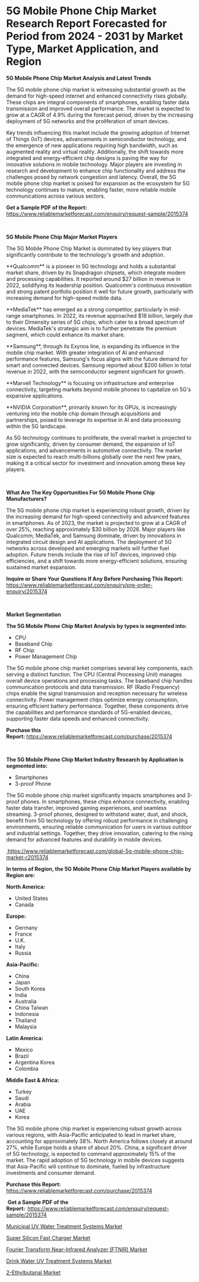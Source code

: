 <p><h1>5G Mobile Phone Chip Market Research Report Forecasted for Period from 2024 -  2031 by Market Type, Market Application, and Region</h1></p><p><strong>5G Mobile Phone Chip Market Analysis and Latest Trends</strong></p>
<p><p>The 5G mobile phone chip market is witnessing substantial growth as the demand for high-speed internet and enhanced connectivity rises globally. These chips are integral components of smartphones, enabling faster data transmission and improved overall performance. The market is expected to grow at a CAGR of 4.9% during the forecast period, driven by the increasing deployment of 5G networks and the proliferation of smart devices. </p><p>Key trends influencing this market include the growing adoption of Internet of Things (IoT) devices, advancements in semiconductor technology, and the emergence of new applications requiring high bandwidth, such as augmented reality and virtual reality. Additionally, the shift towards more integrated and energy-efficient chip designs is paving the way for innovative solutions in mobile technology. Major players are investing in research and development to enhance chip functionality and address the challenges posed by network congestion and latency. Overall, the 5G mobile phone chip market is poised for expansion as the ecosystem for 5G technology continues to mature, enabling faster, more reliable mobile communications across various sectors.</p></p>
<p><strong>Get a Sample PDF of the Report:&nbsp;</strong> <a href="https://www.reliablemarketforecast.com/enquiry/request-sample/2015374?utm_campaign=1727&utm_medium=2&utm_source=Github&utm_content=ia&utm_term=27102024&utm_id=5g-mobile-phone-chip">https://www.reliablemarketforecast.com/enquiry/request-sample/2015374</a></p>
<p>&nbsp;</p>
<p><strong>5G Mobile Phone Chip Major Market Players</strong></p>
<p><p>The 5G Mobile Phone Chip Market is dominated by key players that significantly contribute to the technology's growth and adoption.</p><p>**Qualcomm** is a pioneer in 5G technology and holds a substantial market share, driven by its Snapdragon chipsets, which integrate modem and processing capabilities. It reported around $27 billion in revenue in 2022, solidifying its leadership position. Qualcomm's continuous innovation and strong patent portfolio position it well for future growth, particularly with increasing demand for high-speed mobile data.</p><p>**MediaTek** has emerged as a strong competitor, particularly in mid-range smartphones. In 2022, its revenue approached $18 billion, largely due to their Dimensity series of 5G chips, which cater to a broad spectrum of devices. MediaTek's strategic aim is to further penetrate the premium segment, which could enhance its market share.</p><p>**Samsung**, through its Exynos line, is expanding its influence in the mobile chip market. With greater integration of AI and enhanced performance features, Samsung's focus aligns with the future demand for smart and connected devices. Samsung reported about $200 billion in total revenue in 2022, with the semiconductor segment significant for growth.</p><p>**Marvell Technology** is focusing on infrastructure and enterprise connectivity, targeting markets beyond mobile phones to capitalize on 5G's expansive applications. </p><p>**NVIDIA Corporation**, primarily known for its GPUs, is increasingly venturing into the mobile chip domain through acquisitions and partnerships, poised to leverage its expertise in AI and data processing within the 5G landscape.</p><p>As 5G technology continues to proliferate, the overall market is projected to grow significantly, driven by consumer demand, the expansion of IoT applications, and advancements in automotive connectivity. The market size is expected to reach multi-billions globally over the next few years, making it a critical sector for investment and innovation among these key players.</p></p>
<p>&nbsp;</p>
<p><strong>What Are The Key Opportunities For 5G Mobile Phone Chip Manufacturers?</strong></p>
<p><p>The 5G mobile phone chip market is experiencing robust growth, driven by the increasing demand for high-speed connectivity and advanced features in smartphones. As of 2023, the market is projected to grow at a CAGR of over 25%, reaching approximately $30 billion by 2026. Major players like Qualcomm, MediaTek, and Samsung dominate, driven by innovations in integrated circuit design and AI applications. The deployment of 5G networks across developed and emerging markets will further fuel adoption. Future trends include the rise of IoT devices, improved chip efficiencies, and a shift towards more energy-efficient solutions, ensuring sustained market expansion.</p></p>
<p><strong>Inquire or Share Your Questions If Any Before Purchasing This Report:</strong> <a href="https://www.reliablemarketforecast.com/enquiry/pre-order-enquiry/2015374?utm_campaign=1727&utm_medium=2&utm_source=Github&utm_content=ia&utm_term=27102024&utm_id=5g-mobile-phone-chip">https://www.reliablemarketforecast.com/enquiry/pre-order-enquiry/2015374</a></p>
<p>&nbsp;</p>
<p><strong>Market Segmentation</strong></p>
<p><strong>The 5G Mobile Phone Chip Market Analysis by types is segmented into:</strong></p>
<p><ul><li>CPU</li><li>Baseband Chip</li><li>RF Chip</li><li>Power Management Chip</li></ul></p>
<p><p>The 5G mobile phone chip market comprises several key components, each serving a distinct function. The CPU (Central Processing Unit) manages overall device operations and processing tasks. The baseband chip handles communication protocols and data transmission. RF (Radio Frequency) chips enable the signal transmission and reception necessary for wireless connectivity. Power management chips optimize energy consumption, ensuring efficient battery performance. Together, these components drive the capabilities and performance standards of 5G-enabled devices, supporting faster data speeds and enhanced connectivity.</p></p>
<p><strong>Purchase this Report:&nbsp;</strong><a href="https://www.reliablemarketforecast.com/purchase/2015374?utm_campaign=1727&utm_medium=2&utm_source=Github&utm_content=ia&utm_term=27102024&utm_id=5g-mobile-phone-chip">https://www.reliablemarketforecast.com/purchase/2015374</a></p>
<p>&nbsp;</p>
<p><strong>The 5G Mobile Phone Chip Market Industry Research by Application is segmented into:</strong></p>
<p><ul><li>Smartphones</li><li>3-proof Phone</li></ul></p>
<p><p>The 5G mobile phone chip market significantly impacts smartphones and 3-proof phones. In smartphones, these chips enhance connectivity, enabling faster data transfer, improved gaming experiences, and seamless streaming. 3-proof phones, designed to withstand water, dust, and shock, benefit from 5G technology by offering robust performance in challenging environments, ensuring reliable communication for users in various outdoor and industrial settings. Together, they drive innovation, catering to the rising demand for advanced features and durability in mobile devices.</p></p>
<p><a href="https://www.reliablemarketforecast.com/global-5g-mobile-phone-chip-market-r2015374?utm_campaign=1727&utm_medium=2&utm_source=Github&utm_content=ia&utm_term=27102024&utm_id=5g-mobile-phone-chip">&nbsp;https://www.reliablemarketforecast.com/global-5g-mobile-phone-chip-market-r2015374</a></p>
<p><strong>In terms of Region, the 5G Mobile Phone Chip Market Players available by Region are:</strong></p>
<p>
    <p> <strong> North America: </strong>
        <ul>
            <li>United States</li>
            <li>Canada</li>
        </ul>
        </p> 
    <p> <strong> Europe: </strong>
        <ul>
            <li>Germany</li>
            <li>France</li>
            <li>U.K.</li>
            <li>Italy</li>
            <li>Russia</li>
        </ul>
        </p> 
    <p> <strong> Asia-Pacific: </strong>
        <ul>
            <li>China</li>
            <li>Japan</li>
            <li>South Korea</li>
            <li>India</li>
            <li>Australia</li>
            <li>China Taiwan</li>
            <li>Indonesia</li>
            <li>Thailand</li>
            <li>Malaysia</li>
        </ul>
        </p> 
    <p> <strong> Latin America: </strong>
        <ul>
            <li>Mexico</li>
            <li>Brazil</li>
            <li>Argentina Korea</li>
            <li>Colombia</li>
        </ul>
        </p> 
    <p> <strong> Middle East & Africa: </strong>
        <ul>
            <li>Turkey</li>
            <li>Saudi</li>
            <li>Arabia</li>
            <li>UAE</li>
            <li>Korea</li>
        </ul>
    </p>
    </p>
<p><p>The 5G mobile phone chip market is experiencing robust growth across various regions, with Asia-Pacific anticipated to lead in market share, accounting for approximately 38%. North America follows closely at around 27%, while Europe holds a share of about 20%. China, a significant driver of 5G technology, is expected to command approximately 15% of the market. The rapid adoption of 5G technology in mobile devices suggests that Asia-Pacific will continue to dominate, fueled by infrastructure investments and consumer demand.</p></p>
<p><strong>Purchase this Report: </strong><a href="https://www.reliablemarketforecast.com/purchase/2015374?utm_campaign=1727&utm_medium=2&utm_source=Github&utm_content=ia&utm_term=27102024&utm_id=5g-mobile-phone-chip">https://www.reliablemarketforecast.com/purchase/2015374</a></p>
<p>&nbsp;<strong>Get a Sample PDF of the Report:&nbsp;&nbsp;</strong><a href="https://www.reliablemarketforecast.com/enquiry/request-sample/2015374?utm_campaign=1727&utm_medium=2&utm_source=Github&utm_content=ia&utm_term=27102024&utm_id=5g-mobile-phone-chip">https://www.reliablemarketforecast.com/enquiry/request-sample/2015374</a></p>
<p><strong></strong></p>
<p><p><a href="https://www.linkedin.com/pulse/global-municipal-uv-water-treatment-systems-market-analysis-key-xxz6e?utm_campaign=1727&utm_medium=2&utm_source=Github&utm_content=ia&utm_term=27102024&utm_id=5g-mobile-phone-chip">Municipal UV Water Treatment Systems Market</a></p><p><a href="https://github.com/CarolynWatkins697/Market-Research-Report-List-1/blob/main/super-silicon-fast-charger-market.md?utm_campaign=1727&utm_medium=2&utm_source=Github&utm_content=ia&utm_term=27102024&utm_id=5g-mobile-phone-chip">Super Silicon Fast Charger Market</a></p><p><a href="https://issuu.com/reportprime-2/docs/fourier-transform-near-infrared-ana_f3906f14d1a4a3?utm_campaign=1727&utm_medium=2&utm_source=Github&utm_content=ia&utm_term=27102024&utm_id=5g-mobile-phone-chip">Fourier Transform Near-Infrared Analyzer (FTNIR) Market</a></p><p><a href="https://www.linkedin.com/pulse/emerging-drink-water-uv-treatment-systems-market-opportunities-sseoe?utm_campaign=1727&utm_medium=2&utm_source=Github&utm_content=ia&utm_term=27102024&utm_id=5g-mobile-phone-chip">Drink Water UV Treatment Systems Market</a></p><p><a href="https://www.linkedin.com/pulse/global-2-ethylbutanal-market-trends-insights-growth-opportunities-krqqe?utm_campaign=1727&utm_medium=2&utm_source=Github&utm_content=ia&utm_term=27102024&utm_id=5g-mobile-phone-chip">2-Ethylbutanal Market</a></p></p>